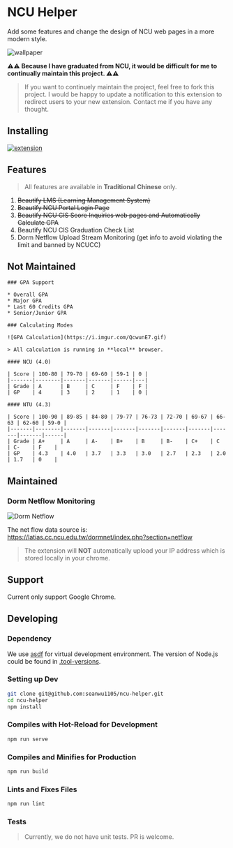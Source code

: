 # NCU Helper

<!-- [![Chrome Web Store](https://img.shields.io/chrome-web-store/v/khhogbhcofdjjccjhgganhkhokibnfnb.svg)](https://chrome.google.com/webstore/detail/ncu-helper/khhogbhcofdjjccjhgganhkhokibnfnb)
[![Chrome Web Store](https://img.shields.io/chrome-web-store/rating/khhogbhcofdjjccjhgganhkhokibnfnb.svg)](https://chrome.google.com/webstore/detail/ncu-helper/khhogbhcofdjjccjhgganhkhokibnfnb/reviews)
[![Chrome Web Store](https://img.shields.io/chrome-web-store/users/khhogbhcofdjjccjhgganhkhokibnfnb.svg)](https://chrome.google.com/webstore/detail/ncu-helper/khhogbhcofdjjccjhgganhkhokibnfnb)
[![dependencies Status](https://david-dm.org/seanwu1105/ncu-helper/status.svg)](https://david-dm.org/seanwu1105/ncu-helper) -->

Add some features and change the design of NCU web pages in a more modern style.

![wallpaper](https://i.imgur.com/YJOgTIK.png)

__⚠️⚠️ Because I have graduated from NCU, it would be difficult for me to continually maintain this project.  ⚠️⚠️__

> If you want to continuely maintain the project, feel free to fork this project. I would be happy to update a notification to this extension to redirect users to your new extension. Contact me if you have any thought.

## Installing

[![extension](https://developer.chrome.com/webstore/images/ChromeWebStore_BadgeWBorder_v2_206x58.png)](https://goo.gl/YM69cw)

## Features

> All features are available in **Traditional Chinese** only.

1. ~~Beautify LMS (Learning Management System)~~
2. ~~Beautify NCU Portal Login Page~~
3. ~~Beautify NCU CIS Score Inquiries web pages and Automatically Calculate GPA~~
4. Beautify NCU CIS Graduation Check List
5. Dorm Netflow Upload Stream Monitoring (get info to avoid violating the limit and banned by NCUCC)


## Not Maintained
>
    ### GPA Support

    * Overall GPA
    * Major GPA
    * Last 60 Credits GPA
    * Senior/Junior GPA

    ### Calculating Modes

    ![GPA Calculation](https://i.imgur.com/QcwunE7.gif)

    > All calculation is running in **local** browser.

    #### NCU (4.0)

    | Score | 100-80 | 79-70 | 69-60 | 59-1 | 0 |
    |-------|--------|-------|-------|------|---|
    | Grade | A      | B     | C     | F    | F |
    | GP    | 4      | 3     | 2     | 1    | 0 |

    #### NTU (4.3)

    | Score | 100-90 | 89-85 | 84-80 | 79-77 | 76-73 | 72-70 | 69-67 | 66-63 | 62-60 | 59-0 |
    |-------|--------|-------|-------|-------|-------|-------|-------|-------|-------|------|
    | Grade | A+     | A     | A-    | B+    | B     | B-    | C+    | C     | C-    | F    |
    | GP    | 4.3    | 4.0   | 3.7   | 3.3   | 3.0   | 2.7   | 2.3   | 2.0   | 1.7   | 0    |

## Maintained

### Dorm Netflow Monitoring

![Dorm Netflow](https://i.imgur.com/nqkrA97.png)

The net flow data source is: <https://latias.cc.ncu.edu.tw/dormnet/index.php?section=netflow>

> The extension will **NOT** automatically upload your IP address which is stored locally in your chrome.

## Support

Current only support Google Chrome.

## Developing

### Dependency

We use [asdf](https://asdf-vm.com/#/) for virtual development environment. The version of Node.js could be found in [.tool-versions](.tools-versions).

### Setting up Dev

``` bash
git clone git@github.com:seanwu1105/ncu-helper.git
cd ncu-helper
npm install
```

### Compiles with Hot-Reload for Development

``` bash
npm run serve
```

### Compiles and Minifies for Production

``` bash
npm run build
```

### Lints and Fixes Files

``` bash
npm run lint
```

### Tests

> Currently, we do not have unit tests. PR is welcome.
